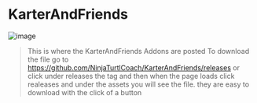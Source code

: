 # KarterAndFriends
![image](https://github.com/user-attachments/assets/354e3209-8236-49d1-9304-1fa75bb05847)

>This is where the KarterAndFriends Addons are posted
>To download the file go to https://github.com/NinjaTurtlCoach/KarterAndFriends/releases
>or click under releases the tag and then when the page loads click realeases and under the assets you will see the file.
>they are easy to download with the click of a button
